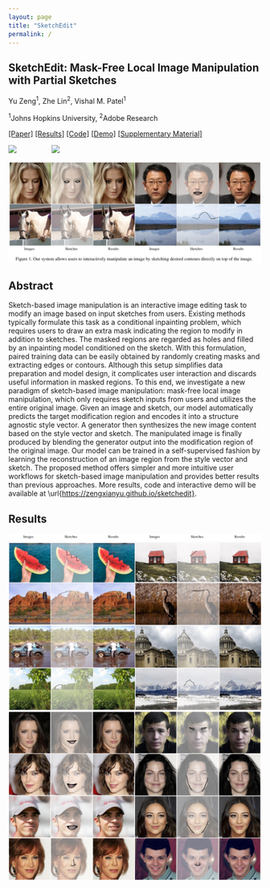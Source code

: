 ```yaml
---
layout: page
title: "SketchEdit"
permalink: /
---
```

## SketchEdit: Mask-Free Local Image Manipulation with Partial Sketches

Yu Zeng<sup>1</sup>, Zhe Lin<sup>2</sup>, Vishal M. Patel<sup>1</sup>

<sup>1</sup>Johns Hopkins University, <sup>2</sup>Adobe Research

[[Paper]]() [[Results]](#results) [[Code]](https://github.com/zengxianyu/sketchedit) [[Demo]]() [[Supplementary Material]]()

<img src="face_gif.gif" width=360>&emsp;&emsp;&emsp;&emsp;&emsp;<img src="image_gif.gif" width=360>

![](teaser.jpg)

## Abstract
Sketch-based image manipulation is an interactive image editing task to modify an image based on input sketches from users. Existing methods typically formulate this task as a conditional inpainting problem, which requires users to draw an extra mask indicating the region to modify in addition to sketches. The masked regions are regarded as holes and filled by an inpainting model conditioned on the sketch. With this formulation, paired training data can be easily obtained by randomly creating masks and extracting edges or contours. Although this setup simplifies data preparation and model design, it complicates user interaction and discards useful information in masked regions. To this end, we investigate a new paradigm of sketch-based image manipulation: mask-free local image manipulation, which  only requires sketch inputs from users and utilizes the entire original image. Given an image and sketch, our model automatically predicts the target modification region and encodes it into a structure agnostic style vector. A generator then synthesizes the new image content based on the style vector and sketch. The manipulated image is finally produced by blending the generator output into the modification region of the original image. Our model can be trained in a self-supervised fashion by learning the reconstruction of an image region from the style vector and sketch. The proposed method offers simpler and more intuitive user workflows for sketch-based image manipulation and provides better results than previous approaches. More results, code and interactive demo will be available at \url{https://zengxianyu.github.io/sketchedit}. 

## Results
![](caption.png)
![](image_supp.jpg)
![](face_supp.jpg)
